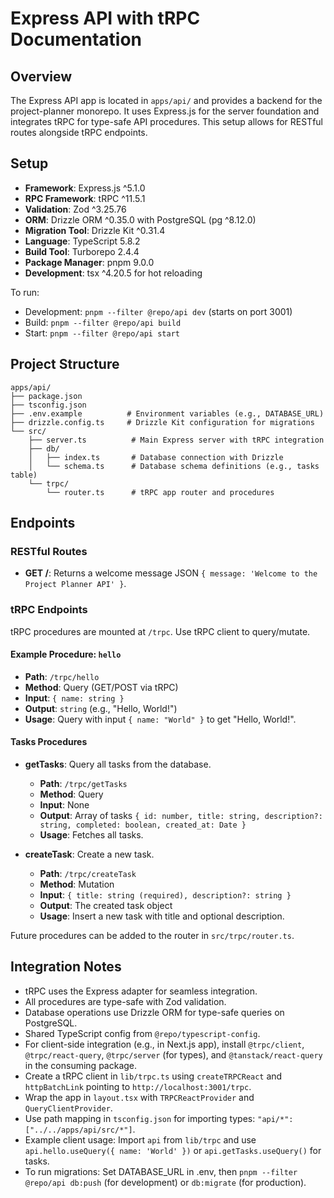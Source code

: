 # Express API with tRPC Documentation

## Overview
The Express API app is located in `apps/api/` and provides a backend for the project-planner monorepo. It uses Express.js for the server foundation and integrates tRPC for type-safe API procedures. This setup allows for RESTful routes alongside tRPC endpoints.

## Setup
- **Framework**: Express.js ^5.1.0
- **RPC Framework**: tRPC ^11.5.1
- **Validation**: Zod ^3.25.76
- **ORM**: Drizzle ORM ^0.35.0 with PostgreSQL (pg ^8.12.0)
- **Migration Tool**: Drizzle Kit ^0.31.4
- **Language**: TypeScript 5.8.2
- **Build Tool**: Turborepo 2.4.4
- **Package Manager**: pnpm 9.0.0
- **Development**: tsx ^4.20.5 for hot reloading

To run:
- Development: `pnpm --filter @repo/api dev` (starts on port 3001)
- Build: `pnpm --filter @repo/api build`
- Start: `pnpm --filter @repo/api start`

## Project Structure
```
apps/api/
├── package.json
├── tsconfig.json
├── .env.example          # Environment variables (e.g., DATABASE_URL)
├── drizzle.config.ts     # Drizzle Kit configuration for migrations
└── src/
    ├── server.ts          # Main Express server with tRPC integration
    ├── db/
    │   ├── index.ts       # Database connection with Drizzle
    │   └── schema.ts      # Database schema definitions (e.g., tasks table)
    └── trpc/
        └── router.ts      # tRPC app router and procedures
```

## Endpoints

### RESTful Routes
- **GET /**: Returns a welcome message JSON `{ message: 'Welcome to the Project Planner API' }`.

### tRPC Endpoints
tRPC procedures are mounted at `/trpc`. Use tRPC client to query/mutate.

#### Example Procedure: `hello`
- **Path**: `/trpc/hello`
- **Method**: Query (GET/POST via tRPC)
- **Input**: `{ name: string }`
- **Output**: `string` (e.g., "Hello, World!")
- **Usage**: Query with input `{ name: "World" }` to get "Hello, World!".

#### Tasks Procedures
- **getTasks**: Query all tasks from the database.
  - **Path**: `/trpc/getTasks`
  - **Method**: Query
  - **Input**: None
  - **Output**: Array of tasks `{ id: number, title: string, description?: string, completed: boolean, created_at: Date }`
  - **Usage**: Fetches all tasks.

- **createTask**: Create a new task.
  - **Path**: `/trpc/createTask`
  - **Method**: Mutation
  - **Input**: `{ title: string (required), description?: string }`
  - **Output**: The created task object
  - **Usage**: Insert a new task with title and optional description.

Future procedures can be added to the router in `src/trpc/router.ts`.

## Integration Notes
- tRPC uses the Express adapter for seamless integration.
- All procedures are type-safe with Zod validation.
- Database operations use Drizzle ORM for type-safe queries on PostgreSQL.
- Shared TypeScript config from `@repo/typescript-config`.
- For client-side integration (e.g., in Next.js app), install `@trpc/client`, `@trpc/react-query`, `@trpc/server` (for types), and `@tanstack/react-query` in the consuming package.
- Create a tRPC client in `lib/trpc.ts` using `createTRPCReact` and `httpBatchLink` pointing to `http://localhost:3001/trpc`.
- Wrap the app in `layout.tsx` with `TRPCReactProvider` and `QueryClientProvider`.
- Use path mapping in `tsconfig.json` for importing types: `"api/*": ["../../apps/api/src/*"]`.
- Example client usage: Import `api` from `lib/trpc` and use `api.hello.useQuery({ name: 'World' })` or `api.getTasks.useQuery()` for tasks.
- To run migrations: Set DATABASE_URL in .env, then `pnpm --filter @repo/api db:push` (for development) or `db:migrate` (for production).